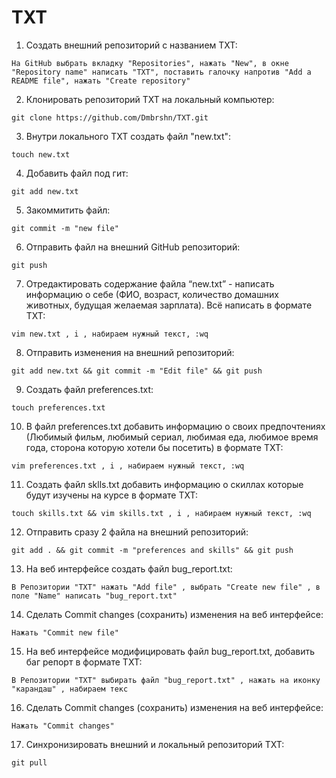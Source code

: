 # TXT
 1.  Создать внешний репозиторий c названием TXT: 
 
    На GitHub выбрать вкладку "Repositories", нажать "New", в окне "Repository name" написать "TXT", поставить галочку напротив "Add a README file", нажать "Create repository"
 2.  Клонировать репозиторий TXT на локальный компьютер: 
   
    git clone https://github.com/Dmbrshn/TXT.git
 3.  Внутри локального TXT создать файл "new.txt": 
   
    touch new.txt
 4.  Добавить файл под гит: 
    
    git add new.txt
 5.  Закоммитить файл: 
    
    git commit -m "new file"
 6.  Отправить файл на внешний GitHub репозиторий: 
    
    git push
 7.  Отредактировать содержание файла “new.txt” - написать информацию о себе (ФИО, возраст, количество домашних животных, будущая желаемая зарплата). Всё написать в формате TXT: 
    
    vim new.txt , i , набираем нужный текст, :wq  
 8.  Отправить изменения на внешний репозиторий:
    
    git add new.txt && git commit -m "Edit file" && git push
 9.  Создать файл preferences.txt:
    
    touch preferences.txt
 10. В файл preferences.txt добавить информацию о своих предпочтениях (Любимый фильм, любимый сериал, любимая еда, любимое время года, сторона которую хотели бы посетить) в формате TXT:
    
    vim preferences.txt , i , набираем нужный текст, :wq 
 11. Создать файл sklls.txt добавить информацию о скиллах которые будут изучены на курсе в формате TXT:
    
    touch skills.txt && vim skills.txt , i , набираем нужный текст, :wq 
 12. Отправить сразу 2 файла на внешний репозиторий:
    
    git add . && git commit -m "preferences and skills" && git push
 13. На веб интерфейсе создать файл bug_report.txt:
    
    В Репозитории "TXT" нажать "Add file" , выбрать "Create new file" , в поле "Name" написать "bug_report.txt" 
 14. Сделать Commit changes (сохранить) изменения на веб интерфейсе:
    
    Нажать "Commit new file"
 15. На веб интерфейсе модифицировать файл bug_report.txt, добавить баг репорт в формате TXT:
    
    В Репозитории "TXT" выбирать файл "bug_report.txt" , нажать на иконку "карандаш" , набираем текс 
 16. Сделать Commit changes (сохранить) изменения на веб интерфейсе:
 
    Нажать "Commit changes"
 17. Синхронизировать внешний и локальный репозиторий TXT:
 
    git pull
